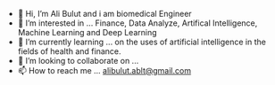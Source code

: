 - 👋 Hi, I’m Ali Bulut and i am biomedical Engineer
- 👀 I’m interested in ... Finance, Data Analyze, Artifical Intelligence, Machine Learning and Deep Learning
- 🌱 I’m currently learning ... on the uses of artificial intelligence in the fields of health and finance.
- 💞️ I’m looking to collaborate on ...
- 📫 How to reach me ... alibulut.ablt@gmail.com

<!---
alibulutb/alibulutb is a ✨ special ✨ repository because its `README.md` (this file) appears on your GitHub profile.
You can click the Preview link to take a look at your changes.
--->
